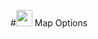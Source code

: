 #<img src="https://raw.githubusercontent.com/Risingson/eedocs/master/images/Node-100_off.png" width="26" height="26"> Map Options</h1>

<!--stackedit_data:
eyJoaXN0b3J5IjpbLTk1MzAzNDE4Ml19
-->